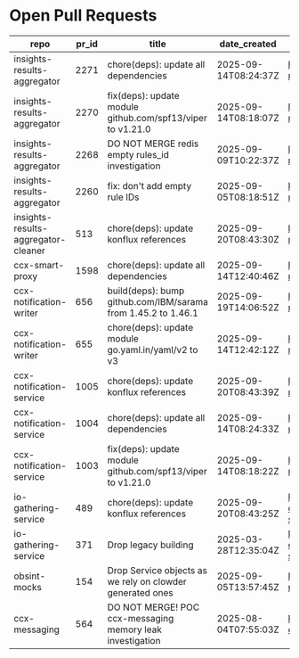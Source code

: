 # Open Pull Requests
repo | pr_id | title | date_created | url | author | ci_status
---|---|---|---|---|---|---
insights-results-aggregator | 2271 | chore(deps): update all dependencies | 2025-09-14T08:24:37Z | https://github.com/RedHatInsights/insights-results-aggregator/pull/2271 | app/red-hat-konflux | failed
insights-results-aggregator | 2270 | fix(deps): update module github.com/spf13/viper to v1.21.0 | 2025-09-14T08:18:07Z | https://github.com/RedHatInsights/insights-results-aggregator/pull/2270 | app/red-hat-konflux | failed
insights-results-aggregator | 2268 | DO NOT MERGE redis empty rules_id investigation | 2025-09-09T10:22:37Z | https://github.com/RedHatInsights/insights-results-aggregator/pull/2268 | Jakub007d | failed
insights-results-aggregator | 2260 | fix: don't add empty rule IDs | 2025-09-05T08:18:51Z | https://github.com/RedHatInsights/insights-results-aggregator/pull/2260 | juandspy | ok
insights-results-aggregator-cleaner | 513 | chore(deps): update konflux references | 2025-09-20T08:43:30Z | https://github.com/RedHatInsights/insights-results-aggregator-cleaner/pull/513 | app/red-hat-konflux | failed
ccx-smart-proxy | 1598 | chore(deps): update all dependencies | 2025-09-14T12:40:46Z | https://github.com/RedHatInsights/insights-results-smart-proxy/pull/1598 | app/red-hat-konflux | failed
ccx-notification-writer | 656 | build(deps): bump github.com/IBM/sarama from 1.45.2 to 1.46.1 | 2025-09-19T14:06:52Z | https://github.com/RedHatInsights/ccx-notification-writer/pull/656 | app/dependabot | failed
ccx-notification-writer | 655 | chore(deps): update module go.yaml.in/yaml/v2 to v3 | 2025-09-14T12:42:12Z | https://github.com/RedHatInsights/ccx-notification-writer/pull/655 | app/red-hat-konflux | failed
ccx-notification-service | 1005 | chore(deps): update konflux references | 2025-09-20T08:43:39Z | https://github.com/RedHatInsights/ccx-notification-service/pull/1005 | app/red-hat-konflux | failed
ccx-notification-service | 1004 | chore(deps): update all dependencies | 2025-09-14T08:24:33Z | https://github.com/RedHatInsights/ccx-notification-service/pull/1004 | app/red-hat-konflux | failed
ccx-notification-service | 1003 | fix(deps): update module github.com/spf13/viper to v1.21.0 | 2025-09-14T08:18:22Z | https://github.com/RedHatInsights/ccx-notification-service/pull/1003 | app/red-hat-konflux | failed
io-gathering-service | 489 | chore(deps): update konflux references | 2025-09-20T08:43:25Z | https://github.com/RedHatInsights/insights-operator-gathering-conditions-service/pull/489 | app/red-hat-konflux | failed
io-gathering-service | 371 | Drop legacy building | 2025-03-28T12:35:04Z | https://github.com/RedHatInsights/insights-operator-gathering-conditions-service/pull/371 | ikerreyes | failed
obsint-mocks | 154 | Drop Service objects as we rely on clowder generated ones | 2025-09-05T13:57:45Z | https://github.com/RedHatInsights/obsint-mocks/pull/154 | ikerreyes | ok
ccx-messaging | 564 | DO NOT MERGE! POC ccx-messaging memory leak investigation | 2025-08-04T07:55:03Z | https://github.com/RedHatInsights/insights-ccx-messaging/pull/564 | Jakub007d | failed

